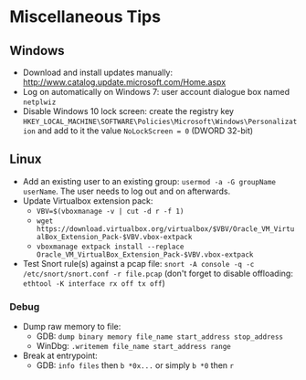 # Miscellaneous Tips

## Windows

* Download and install updates manually: http://www.catalog.update.microsoft.com/Home.aspx
* Log on automatically on Windows 7: user account dialogue box named `netplwiz`
* Disable Windows 10 lock screen: create the registry key `HKEY_LOCAL_MACHINE\SOFTWARE\Policies\Microsoft\Windows\Personalization` and add to it the value `NoLockScreen = 0` (DWORD 32-bit)

## Linux

* Add an existing user to an existing group: `usermod -a -G groupName userName`. The user needs to log out and on afterwards.
* Update Virtualbox extension pack:
	* `VBV=$(vboxmanage -v | cut -d r -f 1)`
	* `wget https://download.virtualbox.org/virtualbox/$VBV/Oracle_VM_VirtualBox_Extension_Pack-$VBV.vbox-extpack`
	* `vboxmanage extpack install --replace Oracle_VM_VirtualBox_Extension_Pack-$VBV.vbox-extpack`
* Test Snort rule(s) against a pcap file: `snort -A console -q -c /etc/snort/snort.conf -r file.pcap` (don't forget to disable offloading: `ethtool -K interface rx off tx off`)

### Debug

* Dump raw memory to file: 
	* GDB: `dump binary memory file_name start_address stop_address`
	* WinDbg: `.writemem file_name start_address range`
* Break at entrypoint:
	* GDB: `info files` then `b *0x...` or simply `b *0` then `r`
